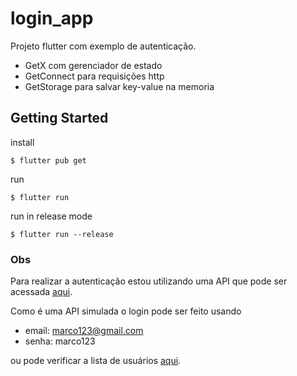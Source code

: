 # login_app

Projeto flutter com exemplo de autenticação.
- GetX com gerenciador de estado
- GetConnect para requisições http
- GetStorage para salvar key-value na memoria


## Getting Started

install
```
$ flutter pub get
```

run 
```
$ flutter run
```

run in release mode
```
$ flutter run --release
```

### Obs
Para realizar a autenticação estou utilizando uma API que pode ser acessada  <a href="https://github.com/marco-rozo/api-express-example">aqui</a>.

Como é uma API simulada o login pode ser feito usando

- email: marco123@gmail.com
- senha: marco123

ou pode verificar a lista de usuários <a href="https://github.com/marco-rozo/api-express-example/blob/master/src/data/users.ts">aqui</a>.